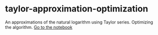 # taylor-approximation-optimization
An approximations of the natural logarithm using Taylor series. Optimizing the algorithm.
[Go to the notebook](https://github.com/FallenApart/taylor-approximation-optimization/blob/master/main.ipynb)

